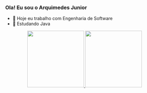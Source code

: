 ### Ola! Eu sou o Arquimedes Junior



- 🔭 Hoje eu trabalho com Engenharia de Software
- 🌱 Estudando Java

<div align="center">
  <a href="https://github.com/arquimedesjr">
  <img height="180em" src="https://github-readme-stats.vercel.app/api?username=rafaballerini&show_icons=true&theme=dracula&include_all_commits=true&count_private=true"/>
  <img height="180em" src="https://github-readme-stats.vercel.app/api/top-langs/?username=rafaballerini&layout=compact&langs_count=7&theme=dracula"/>
</div>
